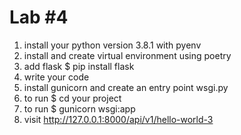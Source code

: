 # Lab #4
1. install your python version 3.8.1 with pyenv
1. install and create virtual environment using poetry
3. add flask 
$ pip install flask
4. write your code 
5. install gunicorn and create an entry point wsgi.py
6. to run $ cd your project
7. to run $ gunicorn wsgi:app
8. visit http://127.0.0.1:8000/api/v1/hello-world-3
